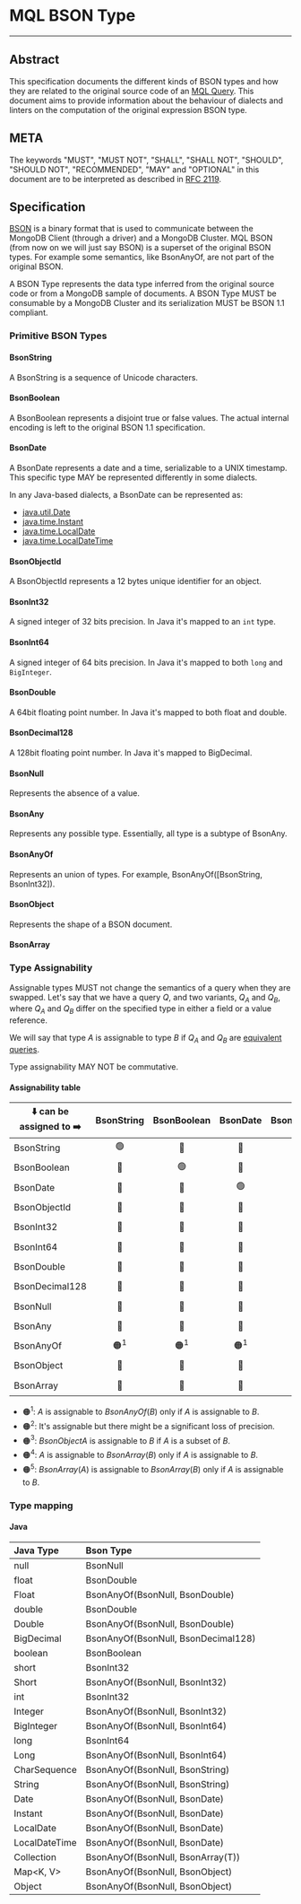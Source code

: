 # MQL BSON Type
-----------

## Abstract

This specification documents the different kinds of BSON types and how they are related to the
original source code of an [MQL Query](../mql-query/mql-query.md). This document aims to provide
information about the behaviour of dialects and linters on the computation of the original
expression BSON type.

## META

The keywords "MUST", "MUST NOT", "SHALL", "SHALL NOT", "SHOULD", "SHOULD NOT", "RECOMMENDED", "MAY"
and "OPTIONAL" in this document are to be interpreted as described in [RFC 2119](https://www.ietf.org/rfc/rfc2119.txt).

## Specification

[BSON](https://bsonspec.org/spec.html) is a binary format that is used to communicate between the
MongoDB Client (through a driver) and a MongoDB Cluster. MQL BSON (from now on we will just say BSON) 
is a superset of the original BSON types. For example some semantics, like BsonAnyOf, are not part
of the original BSON.

A BSON Type represents the data type inferred from the original source code or from a MongoDB sample
of documents. A BSON Type MUST be consumable by a MongoDB Cluster and its serialization MUST be
BSON 1.1 compliant.

### Primitive BSON Types

#### BsonString

A BsonString is a sequence of Unicode characters. 

#### BsonBoolean

A BsonBoolean represents a disjoint true or false values. The actual internal encoding is left to the
original BSON 1.1 specification.

#### BsonDate

A BsonDate represents a date and a time, serializable to a UNIX timestamp. This specific type MAY be 
represented differently in some dialects.

In any Java-based dialects, a BsonDate can be represented as:

* [java.util.Date](https://cr.openjdk.org/~pminborg/panama/21/v1/javadoc/java.base/java/util/Date.html)
* [java.time.Instant](https://cr.openjdk.org/~pminborg/panama/21/v1/javadoc/java.base/java/time/Instant.html)
* [java.time.LocalDate](https://cr.openjdk.org/~pminborg/panama/21/v1/javadoc/java.base/java/time/LocalDate.html)
* [java.time.LocalDateTime](https://cr.openjdk.org/~pminborg/panama/21/v1/javadoc/java.base/java/time/LocalDateTime.html)

#### BsonObjectId

A BsonObjectId represents a 12 bytes unique identifier for an object. 

#### BsonInt32

A signed integer of 32 bits precision. In Java it's mapped to an `int` type.

#### BsonInt64

A signed integer of 64 bits precision. In Java it's mapped to both `long` and `BigInteger`.

#### BsonDouble

A 64bit floating point number. In Java it's mapped to both float and double.

#### BsonDecimal128

A 128bit floating point number. In Java it's mapped to BigDecimal.

#### BsonNull

Represents the absence of a value. 

#### BsonAny

Represents any possible type. Essentially, all type is a subtype of BsonAny.

#### BsonAnyOf

Represents an union of types. For example, BsonAnyOf([BsonString, BsonInt32]). 

#### BsonObject

Represents the shape of a BSON document.

#### BsonArray

### Type Assignability

Assignable types MUST not change the semantics of a query when they are swapped. Let's say that
we have a query $Q$, and two variants, $Q_A$ and $Q_B$, where $Q_A$ and $Q_B$ differ on the specified type
in either a field or a value reference.

We will say that type $A$ is assignable to type $B$ if $Q_A$ and $Q_B$ are 
[equivalent queries](/main/packages/mongodb-mql-model/src/docs/md/mql-query/mql-query.md#query-equivalence).

Type assignability MAY NOT be commutative.

#### Assignability table

| ⬇️ can be assigned to ➡️ | BsonString | BsonBoolean | BsonDate | BsonObjectId | BsonInt32 | BsonInt64 | BsonDouble | BsonDecimal128 | BsonNull | BsonAny | BsonAnyOf | BsonObject | BsonArray |
|--------------------------|:----------:|:-----------:|:--------:|:------------:|:---------:|:---------:|:----------:|:--------------:|:--------:|:-------:|:---------:|:----------:|:---------:|
| BsonString               |     🟢     |     🔴      |    🔴    |      🔴      |    🔴     |    🔴     |     🔴     |       🔴       |    🔴    |   🟢    |  🟠$^1$   |     🔴     |  🟠$^4$   |
| BsonBoolean              |     🔴     |     🟢      |    🔴    |      🔴      |    🔴     |    🔴     |     🔴     |       🔴       |    🔴    |   🟢    |  🟠$^1$   |     🔴     |  🟠$^4$   |
| BsonDate                 |     🔴     |     🔴      |    🟢    |      🔴      |    🔴     |    🔴     |     🔴     |       🔴       |    🔴    |   🟢    |  🟠$^1$   |     🔴     |  🟠$^4$   |
| BsonObjectId             |     🔴     |     🔴      |    🔴    |      🟢      |    🔴     |    🔴     |     🔴     |       🔴       |    🔴    |   🟢    |  🟠$^1$   |     🔴     |  🟠$^4$   |
| BsonInt32                |     🔴     |     🔴      |    🔴    |      🔴      |    🟢     |    🟢     |     🟢     |       🟢       |    🔴    |   🟢    |  🟠$^1$   |     🔴     |  🟠$^4$   |
| BsonInt64                |     🔴     |     🔴      |    🔴    |      🔴      |    🔴     |    🟢     |     🔴     |       🟢       |    🔴    |   🟢    |  🟠$^1$   |     🔴     |  🟠$^4$   |
| BsonDouble               |     🔴     |     🔴      |    🔴    |      🔴      |  🟠$^2$   |  🟠$^2$   |     🟢     |       🟢       |    🔴    |   🟢    |  🟠$^1$   |     🔴     |  🟠$^4$   |
| BsonDecimal128           |     🔴     |     🔴      |    🔴    |      🔴      |    🔴     |    🔴     |     🔴     |       🟢       |    🔴    |   🟢    |  🟠$^1$   |     🔴     |  🟠$^4$   |
| BsonNull                 |     🔴     |     🔴      |    🔴    |      🔴      |    🔴     |    🔴     |     🔴     |       🔴       |    🟢    |   🟢    |  🟠$^1$   |     🔴     |  🟠$^4$   |
| BsonAny                  |     🔴     |     🔴      |    🔴    |      🔴      |    🔴     |    🔴     |     🔴     |       🔴       |    🔴    |   🟢    |  🟠$^1$   |     🔴     |  🟠$^4$   |
| BsonAnyOf                |   🟠$^1$   |   🟠$^1$    |  🟠$^1$  |    🟠$^1$    |  🟠$^1$   |  🟠$^1$   |   🟠$^1$   |     🟠$^1$     |  🟠$^1$  |   🟢    |  🟠$^1$   |   🟠$^1$   |  🟠$^4$   |
| BsonObject               |     🔴     |     🔴      |    🔴    |      🔴      |    🔴     |    🔴     |     🔴     |       🔴       |    🔴    |   🟢    |  🟠$^1$   |   🟠$^3$   |  🟠$^4$   |
| BsonArray                |     🔴     |     🔴      |    🔴    |      🔴      |    🔴     |    🔴     |     🔴     |       🔴       |    🔴    |   🟢    |  🟠$^1$   |     🔴     |  🟠$^5$   |

* 🟠$^1$: $A$ is assignable to $BsonAnyOf(B)$ only if $A$ is assignable to $B$.
* 🟠$^2$: It's assignable but there might be a significant loss of precision.
* 🟠$^3$: $BsonObject A$ is assignable to $B$ if $A$ is a subset of $B$.
* 🟠$^4$: $A$ is assignable to $BsonArray(B)$ only if $A$ is assignable to $B$.
* 🟠$^5$: $BsonArray(A)$ is assignable to $BsonArray(B)$ only if $A$ is assignable to $B$.

### Type mapping

#### Java

| Java Type     | Bson Type                           |
|:--------------|:------------------------------------|
| null          | BsonNull                            |
| float         | BsonDouble                          |
| Float         | BsonAnyOf(BsonNull, BsonDouble)     |
| double        | BsonDouble                          |
| Double        | BsonAnyOf(BsonNull, BsonDouble)     |
| BigDecimal    | BsonAnyOf(BsonNull, BsonDecimal128) |
| boolean       | BsonBoolean                         |
| short         | BsonInt32                           |
| Short         | BsonAnyOf(BsonNull, BsonInt32)      |
| int           | BsonInt32                           |
| Integer       | BsonAnyOf(BsonNull, BsonInt32)      |
| BigInteger    | BsonAnyOf(BsonNull, BsonInt64)      |
| long          | BsonInt64                           |
| Long          | BsonAnyOf(BsonNull, BsonInt64)      |
| CharSequence  | BsonAnyOf(BsonNull, BsonString)     |
| String        | BsonAnyOf(BsonNull, BsonString)     |
| Date          | BsonAnyOf(BsonNull, BsonDate)       |
| Instant       | BsonAnyOf(BsonNull, BsonDate)       |
| LocalDate     | BsonAnyOf(BsonNull, BsonDate)       |
| LocalDateTime | BsonAnyOf(BsonNull, BsonDate)       |
| Collection<T> | BsonAnyOf(BsonNull, BsonArray(T))   |
| Map<K, V>     | BsonAnyOf(BsonNull, BsonObject)     |
| Object        | BsonAnyOf(BsonNull, BsonObject)     |

